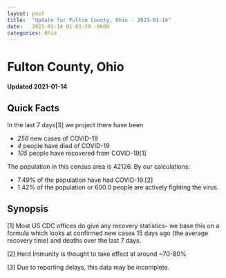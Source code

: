 ```yaml
---
layout: post
title:  "Update for Fulton County, Ohio - 2021-01-14"
date:   2021-01-14 01:01:29 -0600
categories: Ohio
---
```


# Fulton County, Ohio
#### Updated 2021-01-14

## Quick Facts

In the last 7 days[3] we project there have been
- *256* new cases of COVID-19
- *4* people have died of COVID-19
- *105* people have recovered from COVID-19[1]

The population in this census area is 42126. By our calculations:
- 7.49% of the population have had COVID-19.[2]
- 1.42% of the population or 600.0 people are actively fighting the virus.

## Synopsis




[1] Most US CDC offices do give any recovery statistics- we base this on a formula which looks at confirmed new cases
15 days ago (the average recovery time) and deaths over the last 7 days.

[2] Herd Immunity is thought to take effect at around ~70-80%

[3] Due to reporting delays, this data may be incomplete.
 
    